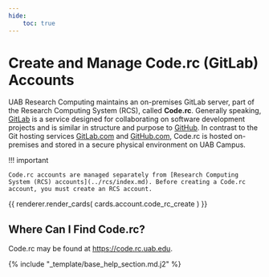 ```yaml
---
hide:
    toc: true
---
```


# Create and Manage Code.rc (GitLab) Accounts

UAB Research Computing maintains an on-premises GitLab server, part of the Research Computing System (RCS), called **Code.rc**. Generally speaking, [GitLab](https://about.gitlab.com/) is a service designed for collaborating on software development projects and is similar in structure and purpose to [GitHub](https://github.com/). In contrast to the Git hosting services [GitLab.com](https://gitlab.com) and [GitHub.com](https://github.com), Code.rc is hosted on-premises and stored in a secure physical environment on UAB Campus.

<!-- markdownlint-disable MD046 -->
!!! important

    Code.rc accounts are managed separately from [Research Computing System (RCS) accounts](../rcs/index.md). Before creating a Code.rc account, you must create an RCS account.
<!-- markdownlint-enable MD046 -->

{{
    renderer.render_cards(
        cards.account.code_rc_create
    )
}}

## Where Can I Find Code.rc?

Code.rc may be found at <https://code.rc.uab.edu>.

{% include "_template/base_help_section.md.j2" %}
